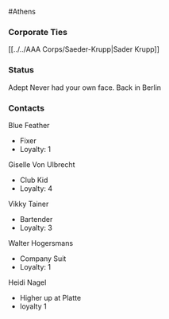 #Athens 
### Corporate Ties
[[../../AAA Corps/Saeder-Krupp|Sader Krupp]]

### Status
Adept
Never had your own face.
Back in Berlin

### Contacts
Blue Feather
- Fixer
- Loyalty: 1

Giselle Von Ulbrecht
- Club Kid
- Loyalty: 4

Vikky Tainer
- Bartender
- Loyalty: 3

Walter Hogersmans
- Company Suit
- Loyalty: 1

Heidi Nagel
- Higher up at Platte
- loyalty 1 